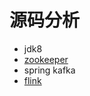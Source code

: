 # 源码分析
  
- jdk8  
- [zookeeper](https://github.com/Dongzai1005/learning/blob/master/sourcecode/src/main/java/org/apache/zookeeper/zookeeper.md)
- spring kafka
- [flink](https://github.com/Dongzai1005/learning/blob/master/sourcecode/src/main/java/org/apache/flink/flink.md)
